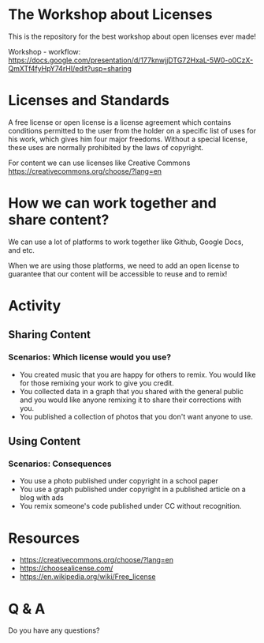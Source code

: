 # The Workshop about Licenses
This is the repository for the best workshop about open licenses ever made!

Workshop - workflow: https://docs.google.com/presentation/d/177knwjjDTG72HxaL-5W0-o0CzX-QmXTf4fyHpY74rHI/edit?usp=sharing


# Licenses and Standards
A free license or open license is a license agreement which contains conditions permitted to the user from the holder on a specific list of uses for his work, which gives him four major freedoms.
Without a special license, these uses are normally prohibited by the laws of copyright. 

For content we can use licenses like Creative Commons
https://creativecommons.org/choose/?lang=en

# How we can work together and share content?
We can use a lot of platforms to work together like Github, Google Docs, and etc.

When we are using those platforms, we need to add an open license to guarantee that our content will be accessible to reuse and to remix!

# Activity  

## Sharing Content 
### Scenarios: Which license would you use?  
  - You created music that you are happy for others to remix. You would like for those remixing your work to give you credit. 
  - You collected data in a graph that you shared with the general public and you would like anyone remixing it to share their corrections with you. 
  - You published a collection of photos that you don't want anyone to use. 
  
## Using Content
### Scenarios: Consequences 
 - You use a photo published under copyright in a school paper
 - You use a graph published under copyright in a published article on a blog with ads
 - You remix someone's code published under CC without recognition. 

# Resources 

- https://creativecommons.org/choose/?lang=en
- https://choosealicense.com/
- https://en.wikipedia.org/wiki/Free_license

# Q & A
Do you have any questions?

